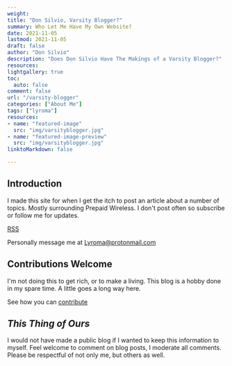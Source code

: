 ```yaml
---
weight:
title: "Don Silvio, Varsity Blogger?"
summary: Who Let Me Have My Own Website?
date: 2021-11-05
lastmod: 2021-11-05
draft: false
author: "Don Silvio"
description: "Does Don Silvio Have The Makings of a Varsity Blogger?"
resources:
lightgallery: true
toc:
  auto: false
comment: false
url: "/varsity-blogger"
categories: ["About Me"]
tags: ["lyroma"]
resources:
- name: "featured-image"
  src: "img/varsityblogger.jpg"
- name: "featured-image-preview"
  src: "img/varsityblogger.jpg"
linktoMarkdown: false

---
```


## Introduction
I made this site for when I get the itch to post an article about a number of topics. Mostly surrounding Prepaid Wireless. I don't post often so subscribe or follow me for updates.

[RSS](https://lyroma.com/index.xml)

Personally message me at Lyroma@protonmail.com

## Contributions Welcome
I'm not doing this to get rich, or to make a living. This blog is a hobby done in my spare time. A little goes a long way here. 

See how you can [contribute](https://Lyroma.com/contribute)

## *This Thing of Ours*
I would not have made a public blog if I wanted to keep this information to myself. Feel welcome to comment on blog posts, I moderate all comments. Please be respectful of not only me, but others as well.